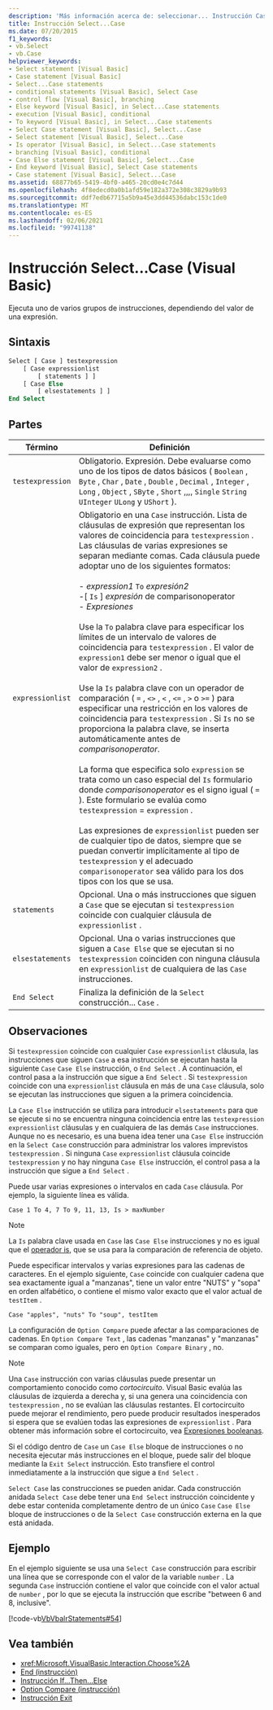 ```yaml
---
description: 'Más información acerca de: seleccionar... Instrucción Case (Visual Basic)'
title: Instrucción Select...Case
ms.date: 07/20/2015
f1_keywords:
- vb.Select
- vb.Case
helpviewer_keywords:
- Select statement [Visual Basic]
- Case statement [Visual Basic]
- Select...Case statements
- conditional statements [Visual Basic], Select Case
- control flow [Visual Basic], branching
- Else keyword [Visual Basic], in Select...Case statements
- execution [Visual Basic], conditional
- To keyword [Visual Basic], in Select...Case statements
- Select Case statement [Visual Basic], Select...Case
- Select statement [Visual Basic], Select...Case
- Is operator [Visual Basic], in Select...Case statements
- branching [Visual Basic], conditional
- Case Else statement [Visual Basic], Select...Case
- End keyword [Visual Basic], Select Case statements
- Case statement [Visual Basic], Select...Case
ms.assetid: 68877b65-5419-4bf0-a465-20cd0e4c7d44
ms.openlocfilehash: 4f8edecd0a0b1afd59e182a372e308c3829a9b93
ms.sourcegitcommit: ddf7edb67715a5b9a45e3dd44536dabc153c1de0
ms.translationtype: MT
ms.contentlocale: es-ES
ms.lasthandoff: 02/06/2021
ms.locfileid: "99741138"
---
```

# <a name="selectcase-statement-visual-basic"></a>Instrucción Select...Case (Visual Basic)

Ejecuta uno de varios grupos de instrucciones, dependiendo del valor de una expresión.  
  
## <a name="syntax"></a>Sintaxis  
  
```vb  
Select [ Case ] testexpression  
    [ Case expressionlist  
        [ statements ] ]  
    [ Case Else  
        [ elsestatements ] ]  
End Select  
```  
  
## <a name="parts"></a>Partes  
  
|Término|Definición|  
|---|---|  
|`testexpression`|Obligatorio. Expresión. Debe evaluarse como uno de los tipos de datos básicos ( `Boolean` , `Byte` , `Char` , `Date` , `Double` , `Decimal` , `Integer` , `Long` , `Object` , `SByte` , `Short` ,,,, `Single` `String` `UInteger` `ULong` y `UShort` ).|  
|`expressionlist`|Obligatorio en una `Case` instrucción. Lista de cláusulas de expresión que representan los valores de coincidencia para `testexpression` . Las cláusulas de varias expresiones se separan mediante comas. Cada cláusula puede adoptar uno de los siguientes formatos:<br /><br /> -   *expression1* `To` *expresión2*<br />-[ `Is` ]  *expresión* de comparisonoperator<br />-   *Expresiones*<br /><br /> Use la `To` palabra clave para especificar los límites de un intervalo de valores de coincidencia para `testexpression` . El valor de `expression1` debe ser menor o igual que el valor de `expression2` .<br /><br /> Use la `Is` palabra clave con un operador de comparación ( `=` , `<>` , `<` , `<=` , `>` o `>=` ) para especificar una restricción en los valores de coincidencia para `testexpression` . Si `Is` no se proporciona la palabra clave, se inserta automáticamente antes de *comparisonoperator*.<br /><br /> La forma que especifica solo `expression` se trata como un caso especial del `Is` formulario donde *comparisonoperator* es el signo igual ( `=` ). Este formulario se evalúa como `testexpression`  =  `expression` .<br /><br /> Las expresiones de `expressionlist` pueden ser de cualquier tipo de datos, siempre que se puedan convertir implícitamente al tipo de `testexpression` y el adecuado `comparisonoperator` sea válido para los dos tipos con los que se usa.|  
|`statements`|Opcional. Una o más instrucciones que siguen a `Case` que se ejecutan si `testexpression` coincide con cualquier cláusula de `expressionlist` .|  
|`elsestatements`|Opcional. Una o varias instrucciones que siguen a `Case Else` que se ejecutan si no `testexpression` coinciden con ninguna cláusula en `expressionlist` de cualquiera de las `Case` instrucciones.|  
|`End Select`|Finaliza la definición de la `Select` construcción... `Case` .|  
  
## <a name="remarks"></a>Observaciones  

 Si `testexpression` coincide con cualquier `Case` `expressionlist` cláusula, las instrucciones que siguen `Case` a esa instrucción se ejecutan hasta la siguiente `Case` `Case Else` instrucción, o `End Select` . A continuación, el control pasa a la instrucción que sigue a `End Select` . Si `testexpression` coincide con una `expressionlist` cláusula en más de una `Case` cláusula, solo se ejecutan las instrucciones que siguen a la primera coincidencia.  
  
 La `Case Else` instrucción se utiliza para introducir `elsestatements` para que se ejecute si no se encuentra ninguna coincidencia entre las `testexpression` `expressionlist` cláusulas y en cualquiera de las demás `Case` instrucciones. Aunque no es necesario, es una buena idea tener una `Case Else` instrucción en la `Select Case` construcción para administrar los valores imprevistos `testexpression` . Si ninguna `Case` `expressionlist` cláusula coincide `testexpression` y no hay ninguna `Case Else` instrucción, el control pasa a la instrucción que sigue a `End Select` .  
  
 Puede usar varias expresiones o intervalos en cada `Case` cláusula. Por ejemplo, la siguiente línea es válida.  
  
 `Case 1 To 4, 7 To 9, 11, 13, Is > maxNumber`  
  
> [!NOTE]
> La `Is` palabra clave usada en `Case` las `Case Else` instrucciones y no es igual que el [operador is](../operators/is-operator.md), que se usa para la comparación de referencia de objeto.  
  
 Puede especificar intervalos y varias expresiones para las cadenas de caracteres. En el ejemplo siguiente, `Case` coincide con cualquier cadena que sea exactamente igual a "manzanas", tiene un valor entre "NUTS" y "sopa" en orden alfabético, o contiene el mismo valor exacto que el valor actual de `testItem` .  
  
 `Case "apples", "nuts" To "soup", testItem`  
  
 La configuración de `Option Compare` puede afectar a las comparaciones de cadenas. En `Option Compare Text` , las cadenas "manzanas" y "manzanas" se comparan como iguales, pero en `Option Compare Binary` , no.  
  
> [!NOTE]
> Una `Case` instrucción con varias cláusulas puede presentar un comportamiento conocido como *cortocircuito*. Visual Basic evalúa las cláusulas de izquierda a derecha y, si una genera una coincidencia con `testexpression` , no se evalúan las cláusulas restantes. El cortocircuito puede mejorar el rendimiento, pero puede producir resultados inesperados si espera que se evalúen todas las expresiones de `expressionlist` . Para obtener más información sobre el cortocircuito, vea [Expresiones booleanas](../../programming-guide/language-features/operators-and-expressions/boolean-expressions.md).  
  
 Si el código dentro de `Case` un `Case Else` bloque de instrucciones o no necesita ejecutar más instrucciones en el bloque, puede salir del bloque mediante la `Exit Select` instrucción. Esto transfiere el control inmediatamente a la instrucción que sigue a `End Select` .  
  
 `Select Case` las construcciones se pueden anidar. Cada construcción anidada `Select Case` debe tener una `End Select` instrucción coincidente y debe estar contenida completamente dentro de un único `Case` `Case Else` bloque de instrucciones o de la `Select Case` construcción externa en la que está anidada.  
  
## <a name="example"></a>Ejemplo  

 En el ejemplo siguiente se usa una `Select Case` construcción para escribir una línea que se corresponde con el valor de la variable `number` . La segunda `Case` instrucción contiene el valor que coincide con el valor actual de `number` , por lo que se ejecuta la instrucción que escribe "between 6 and 8, inclusive".  
  
 [!code-vb[VbVbalrStatements#54](~/samples/snippets/visualbasic/VS_Snippets_VBCSharp/VbVbalrStatements/VB/Class1.vb#54)]  
  
## <a name="see-also"></a>Vea también

- <xref:Microsoft.VisualBasic.Interaction.Choose%2A>
- [End (instrucción)](end-statement.md)
- [Instrucción If...Then...Else](if-then-else-statement.md)
- [Option Compare (instrucción)](option-compare-statement.md)
- [Instrucción Exit](exit-statement.md)
